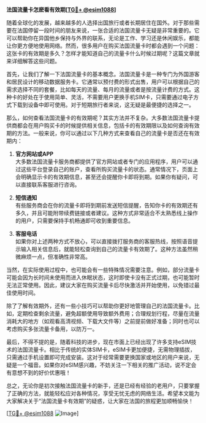 **法国流量卡怎麽看有效期[[TG💪+ @esim1088](https://t.me/s/esim1088)]**

随着全球化的发展，越来越多的人选择出国旅行或者长期居住在国外。对于那些需要在法国停留一段时间的朋友来说，一张合适的法国流量卡无疑是非常重要的。它可以帮助你在异国他乡保持与外界的联系，无论是工作、学习还是休闲娱乐，都能让你更方便地使用网络。然而，很多用户在购买法国流量卡时都会遇到一个问题：这张卡的有效期是多久？怎样才能知道自己的流量卡什么时候过期呢？这篇文章就来详细解答这些问题。

首先，让我们了解一下法国流量卡的基本概念。法国流量卡是一种专门为外国游客和居民设计的移动数据服务卡。它通常以预付费的形式出售，用户可以根据自己的需求选择不同的套餐，比如每天的流量、每月的流量或者是按流量计费的方式。这种卡的好处在于使用简单、灵活，不需要用户更换手机SIM卡，只需要通过电子方式下载到设备中即可使用。对于短期旅行者来说，这无疑是最便捷的选择之一。

那么，如何查看法国流量卡的有效期呢？其实方法并不复杂。大多数法国流量卡提供商都会在用户购买卡的时候提供相关信息，包括卡的有效期限以及如何查询有效期的方法。一般来说，你可以通过以下几种方式来查看自己的流量卡是否还在有效期内：

1. **官方网站或APP**  
   大多数法国流量卡服务商都提供了官方网站或者专门的应用程序，用户可以通过这些平台登录自己的账户，查看所购买流量卡的状态。通常情况下，页面上会明确显示卡的有效期信息，甚至还会提醒你卡即将到期。如果你有疑问，可以直接联系客服进行咨询。

2. **短信通知**  
   有些服务商会在你的流量卡即将到期前发送短信提醒，告知你卡的有效期还有多久，并且可能附带续费链接或者建议。这种方式非常适合不太熟悉线上操作的用户，只需要保持手机畅通即可收到重要信息。

3. **客服电话**  
   如果你对上述两种方式不放心，可以直接拨打服务商的客服热线，按照语音提示输入相关信息后，就能轻松查询到自己的流量卡有效期了。这种方法虽然稍微麻烦一点，但准确性非常高。

当然，在实际使用过程中，也可能会有一些特殊情况需要注意。例如，部分流量卡可能会因为长时间未使用而进入休眠状态，这时即使卡没有正式过期，也可能暂时无法正常使用。因此，建议大家在购买流量卡后尽快激活并开始使用，以免错过最佳使用时间。

除了了解有效期外，还有一些小技巧可以帮助你更好地管理自己的法国流量卡。比如，定期检查剩余流量，避免超额使用导致额外费用；合理规划行程，尽量在流量消耗大的地方（如观看高清视频、下载大文件等）之前提前做好准备；同时也可以考虑购买多张流量卡备用，以防万一。

最后，不得不提的是，随着科技的进步，现在市面上已经出现了许多支持eSIM技术的法国流量卡。相比于传统的实体SIM卡，eSIM卡更加便捷，无需物理插拔，只需通过手机设置即可完成安装。这对于经常需要更换国家或地区的用户来说，无疑是一个福音。如果你对eSIM感兴趣，不妨关注一下相关的推广活动，说不定会有意想不到的好价优惠哦！

总之，无论你是初次接触法国流量卡的新手，还是已经有经验的老用户，只要掌握了正确的方法，就能轻松应对各种情况，享受无忧无虑的网络生活。希望本文能为大家解决关于“法国流量卡有效期”的疑惑，让大家在法国的旅程更加顺畅愉快！  

[[TG💪+ @esim1088](https://t.me/s/esim1088) ![Image](https://i.postimg.cc/4NQfJmqS/Snipaste-2025-05-13-00-14-12.png)]